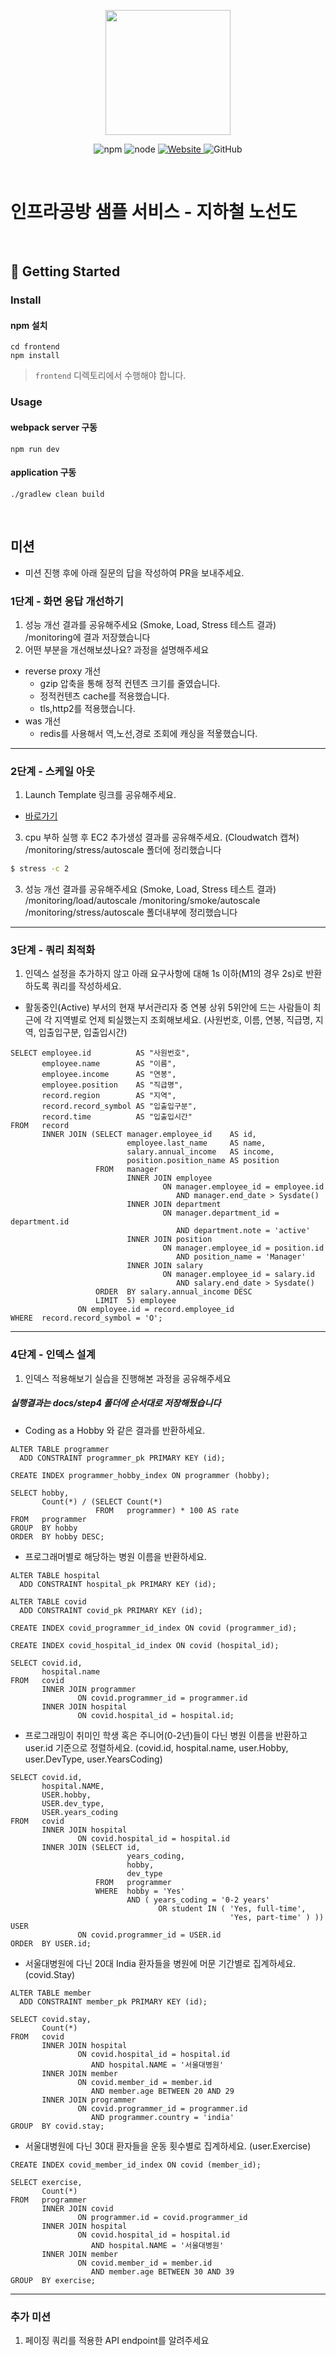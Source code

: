 <p align="center">
    <img width="200px;" src="https://raw.githubusercontent.com/woowacourse/atdd-subway-admin-frontend/master/images/main_logo.png"/>
</p>
<p align="center">
  <img alt="npm" src="https://img.shields.io/badge/npm-%3E%3D%205.5.0-blue">
  <img alt="node" src="https://img.shields.io/badge/node-%3E%3D%209.3.0-blue">
  <a href="https://edu.nextstep.camp/c/R89PYi5H" alt="nextstep atdd">
    <img alt="Website" src="https://img.shields.io/website?url=https%3A%2F%2Fedu.nextstep.camp%2Fc%2FR89PYi5H">
  </a>
  <img alt="GitHub" src="https://img.shields.io/github/license/next-step/atdd-subway-service">
</p>

<br>

# 인프라공방 샘플 서비스 - 지하철 노선도

<br>

## 🚀 Getting Started

### Install
#### npm 설치
```
cd frontend
npm install
```
> `frontend` 디렉토리에서 수행해야 합니다.

### Usage
#### webpack server 구동
```
npm run dev
```
#### application 구동
```
./gradlew clean build
```
<br>

## 미션

* 미션 진행 후에 아래 질문의 답을 작성하여 PR을 보내주세요.


### 1단계 - 화면 응답 개선하기
1. 성능 개선 결과를 공유해주세요 (Smoke, Load, Stress 테스트 결과)
/monitoring에 결과 저장했습니다
2. 어떤 부분을 개선해보셨나요? 과정을 설명해주세요
- reverse proxy 개선
  - gzip 압축을 통해 정적 컨텐츠 크기를 줄였습니다.
  - 정적컨텐츠 cache를 적용했습니다.
  - tls,http2를 적용했습니다.
- was 개선
  - redis를 사용해서 역,노선,경로 조회에 캐싱을 적욯했습니다.
---

### 2단계 - 스케일 아웃

1. Launch Template 링크를 공유해주세요.
- [바로가기](https://ap-northeast-2.console.aws.amazon.com/ec2/home?region=ap-northeast-2#LaunchTemplateDetails:launchTemplateId=lt-01791e69a8c40e4ec)

3. cpu 부하 실행 후 EC2 추가생성 결과를 공유해주세요. (Cloudwatch 캡쳐)
/monitoring/stress/autoscale
폴더에 정리했습니다
```sh
$ stress -c 2
```

3. 성능 개선 결과를 공유해주세요 (Smoke, Load, Stress 테스트 결과)
/monitoring/load/autoscale
/monitoring/smoke/autoscale
/monitoring/stress/autoscale
폴더내부에 정리했습니다
---

### 3단계 - 쿼리 최적화

1. 인덱스 설정을 추가하지 않고 아래 요구사항에 대해 1s 이하(M1의 경우 2s)로 반환하도록 쿼리를 작성하세요.

- 활동중인(Active) 부서의 현재 부서관리자 중 연봉 상위 5위안에 드는 사람들이 최근에 각 지역별로 언제 퇴실했는지 조회해보세요. (사원번호, 이름, 연봉, 직급명, 지역, 입출입구분, 입출입시간)
```roomsql
SELECT employee.id          AS "사원번호",
       employee.name        AS "이름",
       employee.income      AS "연봉",
       employee.position    AS "직급명",
       record.region        AS "지역",
       record.record_symbol AS "입출입구분",
       record.time          AS "입출입시간"
FROM   record
       INNER JOIN (SELECT manager.employee_id    AS id,
                          employee.last_name     AS name,
                          salary.annual_income   AS income,
                          position.position_name AS position
                   FROM   manager
                          INNER JOIN employee
                                  ON manager.employee_id = employee.id
                                     AND manager.end_date > Sysdate()
                          INNER JOIN department
                                  ON manager.department_id = department.id
                                     AND department.note = 'active'
                          INNER JOIN position
                                  ON manager.employee_id = position.id
                                     AND position_name = 'Manager'
                          INNER JOIN salary
                                  ON manager.employee_id = salary.id
                                     AND salary.end_date > Sysdate()
                   ORDER  BY salary.annual_income DESC
                   LIMIT  5) employee
               ON employee.id = record.employee_id
WHERE  record.record_symbol = 'O'; 

```
---

### 4단계 - 인덱스 설계

1. 인덱스 적용해보기 실습을 진행해본 과정을 공유해주세요
##### 실행결과는 docs/step4 폴더에 순서대로 저장해뒀습니다

- Coding as a Hobby 와 같은 결과를 반환하세요.
```roomsql
ALTER TABLE programmer
  ADD CONSTRAINT programmer_pk PRIMARY KEY (id);

CREATE INDEX programmer_hobby_index ON programmer (hobby);

SELECT hobby,
       Count(*) / (SELECT Count(*)
                   FROM   programmer) * 100 AS rate
FROM   programmer
GROUP  BY hobby
ORDER  BY hobby DESC; 
```

- 프로그래머별로 해당하는 병원 이름을 반환하세요.
```roomsql
ALTER TABLE hospital
  ADD CONSTRAINT hospital_pk PRIMARY KEY (id);

ALTER TABLE covid
  ADD CONSTRAINT covid_pk PRIMARY KEY (id);

CREATE INDEX covid_programmer_id_index ON covid (programmer_id);

CREATE INDEX covid_hospital_id_index ON covid (hospital_id); 

SELECT covid.id,
       hospital.name
FROM   covid
       INNER JOIN programmer
               ON covid.programmer_id = programmer.id
       INNER JOIN hospital
               ON covid.hospital_id = hospital.id; 
```
- 프로그래밍이 취미인 학생 혹은 주니어(0-2년)들이 다닌 병원 이름을 반환하고 user.id 기준으로 정렬하세요. (covid.id, hospital.name, user.Hobby, user.DevType, user.YearsCoding)
```roomsql
SELECT covid.id,
       hospital.NAME,
       USER.hobby,
       USER.dev_type,
       USER.years_coding
FROM   covid
       INNER JOIN hospital
               ON covid.hospital_id = hospital.id
       INNER JOIN (SELECT id,
                          years_coding,
                          hobby,
                          dev_type
                   FROM   programmer
                   WHERE  hobby = 'Yes'
                          AND ( years_coding = '0-2 years'
                                 OR student IN ( 'Yes, full-time',
                                                 'Yes, part-time' ) )) USER
               ON covid.programmer_id = USER.id
ORDER  BY USER.id; 
```
- 서울대병원에 다닌 20대 India 환자들을 병원에 머문 기간별로 집계하세요. (covid.Stay)
```roomsql
ALTER TABLE member
  ADD CONSTRAINT member_pk PRIMARY KEY (id); 

SELECT covid.stay,
       Count(*)
FROM   covid
       INNER JOIN hospital
               ON covid.hospital_id = hospital.id
                  AND hospital.NAME = '서울대병원'
       INNER JOIN member
               ON covid.member_id = member.id
                  AND member.age BETWEEN 20 AND 29
       INNER JOIN programmer
               ON covid.programmer_id = programmer.id
                  AND programmer.country = 'india'
GROUP  BY covid.stay; 
```

- 서울대병원에 다닌 30대 환자들을 운동 횟수별로 집계하세요. (user.Exercise)
```roomsql
CREATE INDEX covid_member_id_index ON covid (member_id);

SELECT exercise,
       Count(*)
FROM   programmer
       INNER JOIN covid
               ON programmer.id = covid.programmer_id
       INNER JOIN hospital
               ON covid.hospital_id = hospital.id
                  AND hospital.NAME = '서울대병원'
       INNER JOIN member
               ON covid.member_id = member.id
                  AND member.age BETWEEN 30 AND 39
GROUP  BY exercise;
```
---

### 추가 미션

1. 페이징 쿼리를 적용한 API endpoint를 알려주세요
